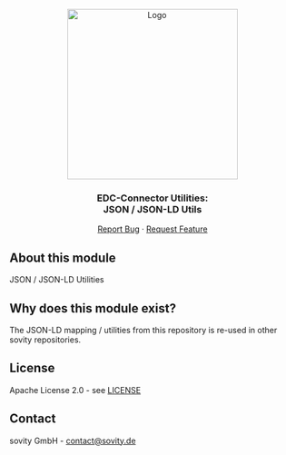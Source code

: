 <!-- PROJECT LOGO -->
<br />
<div align="center">
  <a href="https://github.com/sovity/edc-extensions">
    <img src="https://raw.githubusercontent.com/sovity/edc-ui/main/src/assets/images/sovity_logo.svg" alt="Logo" width="300">
  </a>

<h3 align="center">EDC-Connector Utilities:<br />JSON / JSON-LD Utils</h3>

  <p align="center">
    <a href="https://github.com/sovity/edc-extensions/issues/new?template=bug_report.md">Report Bug</a>
    ·
    <a href="https://github.com/sovity/edc-extensions/issues/new?template=feature_request.md">Request Feature</a>
  </p>
</div>

## About this module

JSON / JSON-LD Utilities

## Why does this module exist?

The JSON-LD mapping / utilities from this repository is re-used in other sovity repositories.

## License

Apache License 2.0 - see [LICENSE](../../LICENSE)

## Contact

sovity GmbH - contact@sovity.de
